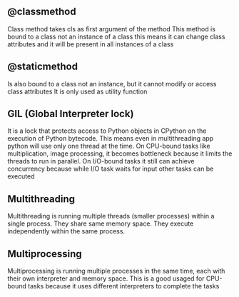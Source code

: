## @classmethod
Class method takes cls as first argument of the method
This method is bound to a class not an instance of a class this means it
can change class attributes and it will be present in all instances of a class

## @staticmethod
Is also bound to a class not an instance, but it cannot modify or access class attributes
It is only used as utility function

## GIL (Global Interpreter lock)
It is a lock that protects access to Python objects in CPython on the execution of Python bytecode. 
This means even in multithreading app python will use only one thread at the time. 
On CPU-bound tasks like multiplication, image processing, it becomes bottleneck because 
it limits the threads to run in parallel.
On I/O-bound tasks it still can achieve concurrency because while I/O task waits for input
other tasks can be executed

## Multithreading
Multithreading is running multiple threads (smaller processes) within a single process.
They share same memory space. They execute independently within the same process.

## Multiprocessing
Multiprocessing is running multiple processes in the same time, each with their own interpreter and memory space.
This is a good usaged for CPU-bound tasks because it uses different interpreters to complete the tasks

